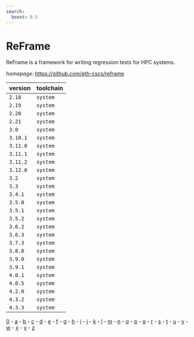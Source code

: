 ```yaml
---
search:
  boost: 0.5
---
```

# ReFrame

ReFrame is a framework for writing regression tests for HPC systems.

*homepage*: <https://github.com/eth-cscs/reframe>

version | toolchain
--------|----------
``2.18`` | ``system``
``2.19`` | ``system``
``2.20`` | ``system``
``2.21`` | ``system``
``3.0`` | ``system``
``3.10.1`` | ``system``
``3.11.0`` | ``system``
``3.11.1`` | ``system``
``3.11.2`` | ``system``
``3.12.0`` | ``system``
``3.2`` | ``system``
``3.3`` | ``system``
``3.4.1`` | ``system``
``3.5.0`` | ``system``
``3.5.1`` | ``system``
``3.5.2`` | ``system``
``3.6.2`` | ``system``
``3.6.3`` | ``system``
``3.7.3`` | ``system``
``3.8.0`` | ``system``
``3.9.0`` | ``system``
``3.9.1`` | ``system``
``4.0.1`` | ``system``
``4.0.5`` | ``system``
``4.2.0`` | ``system``
``4.3.2`` | ``system``
``4.3.3`` | ``system``

[0](../0/index.md) - [a](../a/index.md) - [b](../b/index.md) - [c](../c/index.md) - [d](../d/index.md) - [e](../e/index.md) - [f](../f/index.md) - [g](../g/index.md) - [h](../h/index.md) - [i](../i/index.md) - [j](../j/index.md) - [k](../k/index.md) - [l](../l/index.md) - [m](../m/index.md) - [n](../n/index.md) - [o](../o/index.md) - [p](../p/index.md) - [q](../q/index.md) - [r](../r/index.md) - [s](../s/index.md) - [t](../t/index.md) - [u](../u/index.md) - [v](../v/index.md) - [w](../w/index.md) - [x](../x/index.md) - [y](../y/index.md) - [z](../z/index.md)

